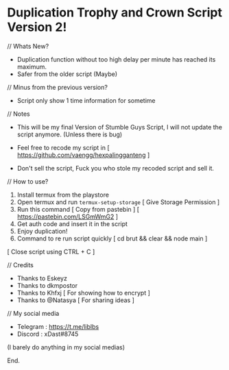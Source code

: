 # Duplication Trophy and Crown Script Version 2!

// Whats New?
- Duplication function without too high delay per minute has reached its maximum.
- Safer from the older script (Maybe)

// Minus from the previous version?
- Script only show 1 time information for sometime

// Notes
- This will be my final Version of Stumble Guys Script, I will not update the script anymore.
(Unless there is bug)

- Feel free to recode my script in
 [ https://github.com/vaengg/hexpalingganteng ]

- Don't sell the script, Fuck you who stole my recoded script and sell it.

// How to use?

1. Install termux from the playstore
2. Open termux and run `termux-setup-storage` [ Give Storage Permission ]
3. Run this command [ Copy from pastebin ]
  [ https://pastebin.com/LSGmWmG2 ]
4. Get auth code and insert it in the script
5. Enjoy duplication!
6. Command to re run script quickly
  [ cd brut && clear && node main ]

[ Close script using CTRL + C ]

// Credits
- Thanks to Eskeyz
- Thanks to dkmpostor
- Thanks to Khfxj [ For showing how to encrypt ]
- Thanks to @Natasya [ For sharing ideas ]

// My social media
- Telegram : https://t.me/liblbs
- Discord : xDast#8745

(I barely do anything in my social medias)

End.
